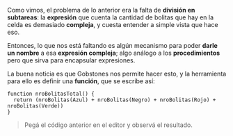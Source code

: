 Como vimos, el problema de lo anterior era la falta de **división en subtareas**: la **expresión** que cuenta la cantidad de bolitas que hay en la celda es demasiado **compleja**, y cuesta entender a simple vista que hace eso.

Entonces, lo que nos está faltando es algún mecanismo para poder **darle un nombre** a esa **expresión compleja**; algo análogo a los **procedimientos** pero que sirva para encapsular expresiones. 

La buena noticia es que Gobstones nos permite hacer esto, y la herramienta para ello es definir una **función**, que se escribe así:

```gobstones
function nroBolitasTotal() {
  return (nroBolitas(Azul) + nroBolitas(Negro) + nroBolitas(Rojo) + nroBolitas(Verde))
}
```

> Pegá el código anterior en el editor y observá el resultado.